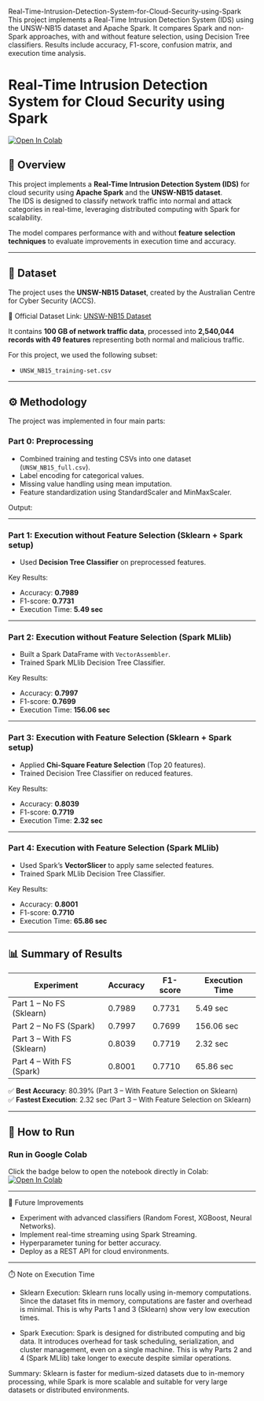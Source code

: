 Real-Time-Intrusion-Detection-System-for-Cloud-Security-using-Spark
This project implements a Real-Time Intrusion Detection System (IDS) using the UNSW-NB15 dataset and Apache Spark. It compares Spark and non-Spark approaches, with and without feature selection, using Decision Tree classifiers. Results include accuracy, F1-score, confusion matrix, and execution time analysis.


# Real-Time Intrusion Detection System for Cloud Security using Spark

[![Open In Colab](https://colab.research.google.com/assets/colab-badge.svg)](https://colab.research.google.com/github/chanshekk/Real-Time-Intrusion-Detection-System-for-Cloud-Security-using-Spark/blob/main/IDS_Spark.ipynb)


## 📌 Overview
This project implements a **Real-Time Intrusion Detection System (IDS)** for cloud security using **Apache Spark** and the **UNSW-NB15 dataset**.  
The IDS is designed to classify network traffic into normal and attack categories in real-time, leveraging distributed computing with Spark for scalability.  

The model compares performance with and without **feature selection techniques** to evaluate improvements in execution time and accuracy.  

---

## 📂 Dataset
The project uses the **UNSW-NB15 Dataset**, created by the Australian Centre for Cyber Security (ACCS).  

🔗 Official Dataset Link: [UNSW-NB15 Dataset](https://research.unsw.edu.au/projects/unsw-nb15-dataset)  

It contains **100 GB of network traffic data**, processed into **2,540,044 records with 49 features** representing both normal and malicious traffic.  

For this project, we used the following subset:  
- `UNSW_NB15_training-set.csv`  

---

## ⚙️ Methodology
The project was implemented in four main parts:

### **Part 0: Preprocessing**
- Combined training and testing CSVs into one dataset (`UNSW_NB15_full.csv`).  
- Label encoding for categorical values.  
- Missing value handling using mean imputation.  
- Feature standardization using StandardScaler and MinMaxScaler.  

Output:  


---

### **Part 1: Execution without Feature Selection (Sklearn + Spark setup)**
- Used **Decision Tree Classifier** on preprocessed features.  

Key Results:  
- Accuracy: **0.7989**  
- F1-score: **0.7731**  
- Execution Time: **5.49 sec**  

---

### **Part 2: Execution without Feature Selection (Spark MLlib)**
- Built a Spark DataFrame with `VectorAssembler`.  
- Trained Spark MLlib Decision Tree Classifier.  

Key Results:  
- Accuracy: **0.7997**  
- F1-score: **0.7699**  
- Execution Time: **156.06 sec**  

---

### **Part 3: Execution with Feature Selection (Sklearn + Spark setup)**
- Applied **Chi-Square Feature Selection** (Top 20 features).  
- Trained Decision Tree Classifier on reduced features.  

Key Results:  
- Accuracy: **0.8039**  
- F1-score: **0.7719**  
- Execution Time: **2.32 sec**  

---

### **Part 4: Execution with Feature Selection (Spark MLlib)**
- Used Spark’s **VectorSlicer** to apply same selected features.  
- Trained Spark MLlib Decision Tree Classifier.  

Key Results:  
- Accuracy: **0.8001**  
- F1-score: **0.7710**  
- Execution Time: **65.86 sec**  

---

## 📊 Summary of Results
| Experiment | Accuracy | F1-score | Execution Time |
|------------|----------|----------|----------------|
| Part 1 – No FS (Sklearn) | 0.7989 | 0.7731 | 5.49 sec |
| Part 2 – No FS (Spark)   | 0.7997 | 0.7699 | 156.06 sec |
| Part 3 – With FS (Sklearn)| 0.8039 | 0.7719 | 2.32 sec |
| Part 4 – With FS (Spark) | 0.8001 | 0.7710 | 65.86 sec |

✅ **Best Accuracy**: 80.39% (Part 3 – With Feature Selection on Sklearn)  
✅ **Fastest Execution**: 2.32 sec (Part 3 – With Feature Selection on Sklearn)  

---

## 🚀 How to Run

### **Run in Google Colab**
Click the badge below to open the notebook directly in Colab:  
[![Open In Colab](https://colab.research.google.com/assets/colab-badge.svg)](https://colab.research.google.com/github/chanshekk/Real-Time-Intrusion-Detection-System-for-Cloud-Security-using-Spark/blob/main/IDS_Spark.ipynb)

---

📌 Future Improvements

- Experiment with advanced classifiers (Random Forest, XGBoost, Neural Networks).
- Implement real-time streaming using Spark Streaming.
- Hyperparameter tuning for better accuracy.
- Deploy as a REST API for cloud environments.

---

⏱️ Note on Execution Time

- Sklearn Execution:
Sklearn runs locally using in-memory computations. Since the dataset fits in memory, computations are faster and overhead is minimal. This is why Parts 1 and 3 (Sklearn) show very low execution times.

- Spark Execution:
Spark is designed for distributed computing and big data. It introduces overhead for task scheduling, serialization, and cluster management, even on a single machine. This is why Parts 2 and 4 (Spark MLlib) take longer to execute despite similar operations.

Summary: Sklearn is faster for medium-sized datasets due to in-memory processing, while Spark is more scalable and suitable for very large datasets or distributed environments.









